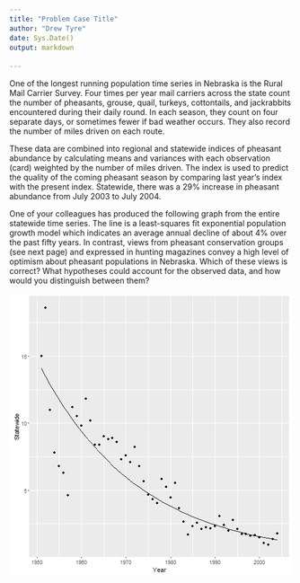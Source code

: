 ```yaml
---
title: "Problem Case Title"
author: "Drew Tyre"
date: Sys.Date()
output: markdown

---
```




One of the longest running population time series in Nebraska is the Rural Mail Carrier Survey. Four times per year mail carriers across the state count the number of pheasants, grouse, quail, turkeys, cottontails, and jackrabbits encountered during their daily round. In each season, they count on four separate days, or sometimes fewer if bad weather occurs. They also record the number of miles driven on each route.

These data are combined into regional and statewide indices of pheasant abundance by calculating means and variances with each observation (card) weighted by the number of miles driven. The index is used to predict the quality of the coming pheasant season by comparing last year’s index with the present index. Statewide, there was a 29% increase in pheasant abundance from July 2003 to July 2004.

One of your colleagues has produced the following graph from the entire statewide time series. The line is a least-squares fit exponential population growth model which indicates an average annual decline of about 4% over the past fifty years. In contrast, views from pheasant conservation groups (see next page) and expressed in hunting magazines convey a high level of optimism about pheasant populations in Nebraska. Which of these views is correct? What hypotheses could account for the observed data, and how would you distinguish between them?

![plot of chunk pheasants_initial](www/pheasants_initial-1.png)

